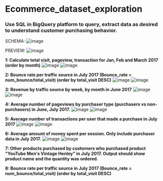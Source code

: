 # Ecommerce_dataset_exploration
### Use SQL in BigQuery platform  to query, extract data **as desired** to understand customer purchasing behavior.

SCHEMA:
![image](https://github.com/user-attachments/assets/fc762e93-8a4c-4024-8d0c-3f95e119936c)

PREVIEW:
![image](https://github.com/user-attachments/assets/3dd65540-8ec5-4ca1-a32b-ec2946272ccf)


**1: Calculate total visit, pageview, transaction for Jan, Feb and March 2017 (order by month)**
![image](https://github.com/user-attachments/assets/1421a6b5-bd49-496b-9e57-1b51f28e9b42)
![image](https://github.com/user-attachments/assets/0e528296-339f-4a70-ac83-41ea3eff0bbc)


**2: Bounce rate per traffic source in July 2017 (Bounce_rate = num_bounce/total_visit) (order by total_visit DESC)**
![image](https://github.com/user-attachments/assets/e924dde0-2b66-421f-b3fe-285be2bfa7f2)
![image](https://github.com/user-attachments/assets/5ad8e299-eea4-428f-9c94-eb6f4fef89b1)


**3: Revenue by traffic source by week, by month in June 2017**
![image](https://github.com/user-attachments/assets/c7b77937-c68f-4687-952a-7eb6042863e3)
![image](https://github.com/user-attachments/assets/82866075-c3fd-47e8-baf4-f2f4c48c2d06)


**4: Average number of pageviews by purchaser type (purchasers vs non-purchasers) in June, July 2017.**
![image](https://github.com/user-attachments/assets/6124ef35-3035-4f9f-8cd8-eaf7d5e256cb)
![image](https://github.com/user-attachments/assets/583f90cf-a673-457b-8841-c0c4d2a303da)


**5: Average number of transactions per user that made a purchase in July 2017**
![image](https://github.com/user-attachments/assets/8890352b-b16f-4e70-a58f-327964803f0d)
![image](https://github.com/user-attachments/assets/16c56414-378f-4da0-814c-c564e5a335a2)


**6: Average amount of money spent per session. Only include purchaser data in July 2017.**
![image](https://github.com/user-attachments/assets/c234bfa8-e362-4525-8cdc-6d8860f51435)
![image](https://github.com/user-attachments/assets/e7cabbe1-530e-4bfb-a0de-1ce724c8fd1f)


**7:  Other products purchased by customers who purchased product "YouTube Men's Vintage Henley" in July 2017. Output should show product name and the quantity was ordered.**



**8: Bounce rate per traffic source in July 2017 (Bounce_rate = num_bounce/total_visit) (order by total_visit DESC)**
